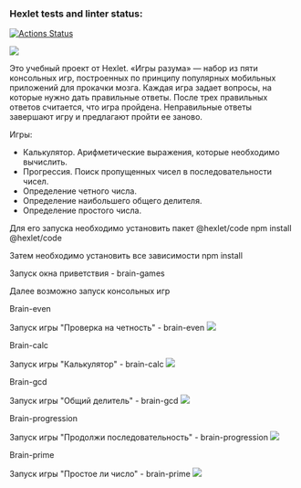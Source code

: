 ### Hexlet tests and linter status:

[![Actions Status](https://github.com/blackgoldi/fullstack-javascript-project-44/actions/workflows/hexlet-check.yml/badge.svg)](https://github.com/blackgoldi/fullstack-javascript-project-44/actions)

<a href="https://codeclimate.com/github/blackgoldi/fullstack-javascript-project-44/maintainability"><img src="https://api.codeclimate.com/v1/badges/a709036dfc6a3e9a7e61/maintainability" /></a>

Это учебный проект от Hexlet. 
«Игры разума» — набор из пяти консольных игр, построенных по принципу популярных мобильных приложений для прокачки мозга. Каждая игра задает вопросы, на которые нужно дать правильные ответы. После трех правильных ответов считается, что игра пройдена. Неправильные ответы завершают игру и предлагают пройти ее заново. 

Игры:
- Калькулятор. Арифметические выражения, которые необходимо вычислить.
- Прогрессия. Поиск пропущенных чисел в последовательности чисел.
- Определение четного числа.
- Определение наибольшего общего делителя.
- Определение простого числа.

Для его запуска необходимо установить пакет @hexlet/code
npm install @hexlet/code

Затем необходимо установить все зависимости 
npm install

Запуск окна приветствия - brain-games

Далее возможно запуск конcольных игр

<p>Brain-even</p>
Запуск игры "Проверка на четность" - brain-even
<a href="https://asciinema.org/a/704178" target="_blank"><img src="https://asciinema.org/a/704178.svg" /></a>

<p>Brain-calc</p>
Запуск игры "Калькулятор" - brain-calc
<a href="https://asciinema.org/a/pZ47Xphps5TkCK4axWvWGweeH" target="_blank"><img src="https://asciinema.org/a/pZ47Xphps5TkCK4axWvWGweeH.svg" /></a>

<p>Brain-gcd</p>
Запуск игры "Общий делитель" - brain-gcd
<a href="https://asciinema.org/a/rl6ypLXLThmjNNCiziu7f4zUo" target="_blank"><img src="https://asciinema.org/a/rl6ypLXLThmjNNCiziu7f4zUo.svg" /></a>

<p>Brain-progression</p>
Запуск игры "Продолжи последовательность" - brain-progression
<a href="https://asciinema.org/a/YXQw0K210BUEuDDHTQiH2MPFr" target="_blank"><img src="https://asciinema.org/a/YXQw0K210BUEuDDHTQiH2MPFr.svg" /></a>

<p>Brain-prime</p>
Запуск игры "Простое ли число" - brain-prime
<a href="https://asciinema.org/a/5Vadf37PYfm9ZYvjdZdDDZWq2" target="_blank"><img src="https://asciinema.org/a/5Vadf37PYfm9ZYvjdZdDDZWq2.svg" /></a>
